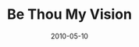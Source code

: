 ---
layout: music 
title: "Be Thou My Vision"
date: 2010-05-10 
description: "Song from the Lavish series."
audio: "http://s3.amazonaws.com/crossroads-media/music/audio/06%20Be%20Thou%20My%20Vision.mp3"
audio-duration: "03:26"
src: "http://s3.amazonaws.com/crossroads-media/images/DefaultVideoImage.jpg"
---